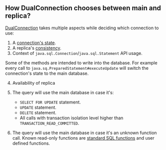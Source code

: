 ## How DualConnection chooses between main and replica?

[DualConnection](../src/main/java/com/atlassian/db/replica/api/DualConnection.java) takes multiple aspects while deciding
which connection to use:

1. A [connection's state](dual-connection-states.md).
2. A replica's [consistency](consistency.md).
3. Context of `java.sql.Connection`/`java.sql.Statement` API usage.

Some of the methods are intended to write into the database. For example every call to `java.sq.PreparedStatement#executeUpdate`
will switch the connection's state to the main database.

4. Availability of replica
5. The query will use the main database in case it's:
    - `SELECT FOR UPDATE` statement.
    - `UPDATE` statement.
    - `DELETE` statement.
    - All calls with transaction isolation level higher than `TRANSACTION_READ_COMMITTED`.

6.  The query will use the main database in case it's an unknown function call. Known read-only functions are [standard
SQL functions](https://www.postgresql.org/docs/9.4/functions.html) and user defined functions.
